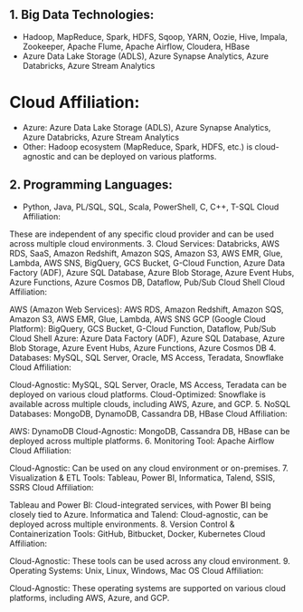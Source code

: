 ## 1. Big Data Technologies:
- Hadoop, MapReduce, Spark, HDFS, Sqoop, YARN, Oozie, Hive, Impala, Zookeeper, Apache Flume, Apache Airflow, Cloudera, HBase
- Azure Data Lake Storage (ADLS), Azure Synapse Analytics, Azure Databricks, Azure Stream Analytics
# Cloud Affiliation:
- Azure: Azure Data Lake Storage (ADLS), Azure Synapse Analytics, Azure Databricks, Azure Stream Analytics
- Other: Hadoop ecosystem (MapReduce, Spark, HDFS, etc.) is cloud-agnostic and can be deployed on various platforms.


## 2. Programming Languages:
- Python, Java, PL/SQL, SQL, Scala, PowerShell, C, C++, T-SQL
Cloud Affiliation:

These are independent of any specific cloud provider and can be used across multiple cloud environments.
3. Cloud Services:
Databricks, AWS RDS, SaaS, Amazon Redshift, Amazon SQS, Amazon S3, AWS EMR, Glue, Lambda, AWS SNS, BigQuery, GCS Bucket, G-Cloud Function, Azure Data Factory (ADF), Azure SQL Database, Azure Blob Storage, Azure Event Hubs, Azure Functions, Azure Cosmos DB, Dataflow, Pub/Sub Cloud Shell
Cloud Affiliation:

AWS (Amazon Web Services): AWS RDS, Amazon Redshift, Amazon SQS, Amazon S3, AWS EMR, Glue, Lambda, AWS SNS
GCP (Google Cloud Platform): BigQuery, GCS Bucket, G-Cloud Function, Dataflow, Pub/Sub Cloud Shell
Azure: Azure Data Factory (ADF), Azure SQL Database, Azure Blob Storage, Azure Event Hubs, Azure Functions, Azure Cosmos DB
4. Databases:
MySQL, SQL Server, Oracle, MS Access, Teradata, Snowflake
Cloud Affiliation:

Cloud-Agnostic: MySQL, SQL Server, Oracle, MS Access, Teradata can be deployed on various cloud platforms.
Cloud-Optimized: Snowflake is available across multiple clouds, including AWS, Azure, and GCP.
5. NoSQL Databases:
MongoDB, DynamoDB, Cassandra DB, HBase
Cloud Affiliation:

AWS: DynamoDB
Cloud-Agnostic: MongoDB, Cassandra DB, HBase can be deployed across multiple platforms.
6. Monitoring Tool:
Apache Airflow
Cloud Affiliation:

Cloud-Agnostic: Can be used on any cloud environment or on-premises.
7. Visualization & ETL Tools:
Tableau, Power BI, Informatica, Talend, SSIS, SSRS
Cloud Affiliation:

Tableau and Power BI: Cloud-integrated services, with Power BI being closely tied to Azure.
Informatica and Talend: Cloud-agnostic, can be deployed across multiple environments.
8. Version Control & Containerization Tools:
GitHub, Bitbucket, Docker, Kubernetes
Cloud Affiliation:

Cloud-Agnostic: These tools can be used across any cloud environment.
9. Operating Systems:
Unix, Linux, Windows, Mac OS
Cloud Affiliation:

Cloud-Agnostic: These operating systems are supported on various cloud platforms, including AWS, Azure, and GCP.

